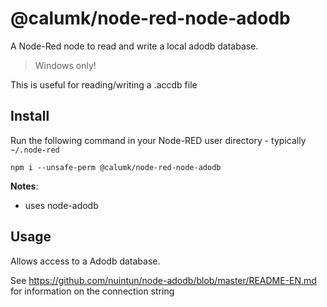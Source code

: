 @calumk/node-red-node-adodb
====================

A Node-Red node to read and write a local adodb database.

> Windows only!

This is useful for reading/writing a .accdb file 

Install
-------

Run the following command in your Node-RED user directory - typically `~/.node-red`

    npm i --unsafe-perm @calumk/node-red-node-adodb

**Notes**:

 - uses node-adodb
 
 
Usage
-----

Allows access to a Adodb database.

See https://github.com/nuintun/node-adodb/blob/master/README-EN.md for information on the connection string
